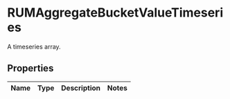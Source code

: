 # RUMAggregateBucketValueTimeseries

A timeseries array.

## Properties

| Name | Type | Description | Notes |
| ---- | ---- | ----------- | ----- |
